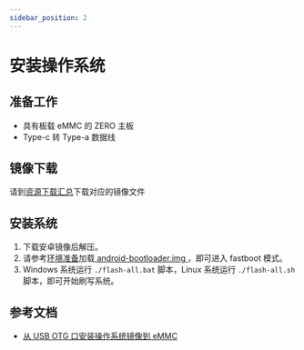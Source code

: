 ```yaml
---
sidebar_position: 2
---
```


# 安装操作系统

## 准备工作

- 具有板载 eMMC 的 ZERO 主板
- Type-c 转 Type-a 数据线

## 镜像下载

请到[资源下载汇总](./download)下载对应的镜像文件

## 安装系统

1. 下载安卓镜像后解压。
2. 请参考[环境准备](../../low-level-dev/install-os-on-emmc#环境准备)加载[ android-bootloader.img ](https://dl.radxa.com/zero/images/loader/android-bootloader.img)，即可进入 fastboot 模式。
3. Windows 系统运行 `./flash-all.bat` 脚本，Linux 系统运行 `./flash-all.sh` 脚本，即可开始刷写系统。

## 参考文档

- [从 USB OTG 口安装操作系统镜像到 eMMC](../../low-level-dev/install-os-on-emmc)
